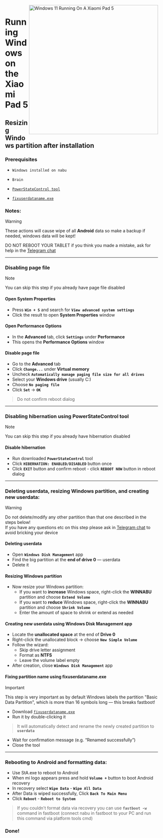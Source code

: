 <img align="right" src="https://raw.githubusercontent.com/erdilS/Port-Windows-11-Xiaomi-Pad-5/main/nabu.png" width="425" alt="Windows 11 Running On A Xiaomi Pad 5">

# Running Windows on the Xiaomi Pad 5

## Resizing Windows partition after installation 

### Prerequisites
- ```Windows installed on nabu```

-  ```Brain```

- [```PowerStateControl tool```](https://github.com/Misha803/My-Scripts/releases/tag/PowerStateControl)

- [```fixuserdataname.exe```](https://github.com/erdilS/Port-Windows-11-Xiaomi-Pad-5/releases/download/1.0/fixuserdataname.exe)

### Notes:
> [!Warning]
> These actions will cause wipe of all **Android** data so make a backup if needed, windows data will be kept!
> 
> DO NOT REBOOT YOUR TABLET if you think you made a mistake, ask for help in the [Telegram chat](https://t.me/nabuwoa)
---
### Disabling page file  
> [!NOTE]  
> You can skip this step if you already have page file disabled  

#### Open System Properties  
- Press **`Win + S`** and search for **`View advanced system settings`**  
- Click the result to open **System Properties** window  

#### Open Performance Options  
- In the **Advanced** tab, click **`Settings`** under **Performance**  
- This opens the **Performance Options** window  

#### Disable page file  
- Go to the **Advanced** tab  
- Click **`Change...`** under **Virtual memory**  
- Uncheck **`Automatically manage paging file size for all drives`**  
- Select your **Windows drive** (usually C:)  
- Choose **`No paging file`**  
- Click **`Set`** → **`OK`**  
> Do not confirm reboot dialog

---

### Disabling hibernation using PowerStateControl tool  
> [!NOTE]  
> You can skip this step if you already have hibernation disabled  

#### Disable hibernation  
- Run downloaded **`PowerStateControl`** tool   
- Click **`HIBERNATION: ENABLED/DISABLED`** button once  
- Click **`EXIT`** button and confirm reboot - click **`REBOOT NOW`** button in reboot dialog

---

### Deleting userdata, resizing Windows partition, and creating new userdata:
> [!WARNING]  
> Do not delete/modify any other partition than that one described in the steps below!  
> If you have any questions etc on this step please ask in [Telegram chat](https://t.me/nabuwoa) to avoid bricking your device

#### Deleting userdata

- Open **`Windows Disk Management`** app  
- Find the big partition at the **end of drive 0** — userdata  
- Delete it

#### Resizing Windows partition
- Now resize your Windows partition:  
  - If you want to **increase** Windows space, right-click the **WINNABU** partition and choose **`Extend Volume`**  
  - If you want to **reduce** Windows space, right-click the **WINNABU** partition and choose **`Shrink Volume`**  
  - Enter the amount of space to shrink or extend as needed  

#### Creating new userdata using Windows Disk Management app  
- Locate the **unallocated space** at the end of **Drive 0**  
- Right-click the unallocated block → choose **`New Simple Volume`**  
- Follow the wizard:  
  - Skip drive letter assignment  
  - Format as **NTFS**  
  - Leave the volume label empty  
- After creation, close **`Windows Disk Management`** app  

#### Fixing partition name using fixuserdataname.exe  
> [!IMPORTANT]  
> This step is very important as by default Windows labels the partition "Basic Data Partition", which is more than 16 symbols long — this breaks fastboot!  
- Download [`fixuserdataname.exe`](https://github.com/erdilS/Port-Windows-11-Xiaomi-Pad-5/releases/download/1.0/fixuserdataname.exe)  
- Run it by double-clicking it  
> It will automatically detect and rename the newly created partition to **`userdata`**  
- Wait for confirmation message (e.g. “Renamed successfully”)  
- Close the tool  
---

### Rebooting to Android and formatting data:
- Use StA.exe to reboot to Android
- When mi logo appears press and hold **`Volume +`** button to boot Android recovery
- In recovery select **`Wipe Data`** - **`Wipe All Data`**
- After Data is wiped successfully, Click **`Back To Main Menu`**
- Click **`Reboot`** - **`Reboot to System`**

> If you couldn't format data via recovery you can use **`fastboot -w`** command in fastboot (connect nabu in fastboot to your PC and run this command via platform tools cmd)

### Done!
